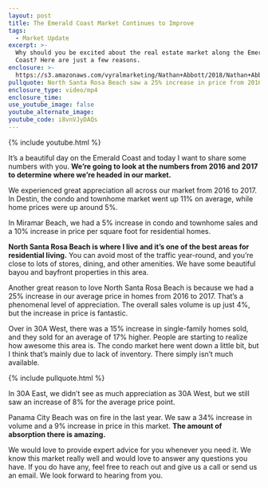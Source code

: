 ```yaml
---
layout: post
title: The Emerald Coast Market Continues to Improve
tags:
  - Market Update
excerpt: >-
  Why should you be excited about the real estate market along the Emerald
  Coast? Here are just a few reasons.
enclosure: >-
  https://s3.amazonaws.com/vyralmarketing/Nathan+Abbott/2018/Nathan+Abbott+Team-+Examining+our+Market%2527s+Growth.mp4
pullquote: North Santa Rosa Beach saw a 25% increase in price from 2016 to 2017.
enclosure_type: video/mp4
enclosure_time:
use_youtube_image: false
youtube_alternate_image:
youtube_code: i8vnVJyDAQs
---
```


{% include youtube.html %}

It’s a beautiful day on the Emerald Coast and today I want to share some numbers with you. **We’re going to look at the numbers from 2016 and 2017 to determine where we’re headed in our market.**

We experienced great appreciation all across our market from 2016 to 2017. In Destin, the condo and townhome market went up 11% on average, while home prices were up around 5%.

In Miramar Beach, we had a 5% increase in condo and townhome sales and a 10% increase in price per square foot for residential homes.

**North Santa Rosa Beach is where I live and it’s one of the best areas for residential living.** You can avoid most of the traffic year-round, and you’re close to lots of stores, dining, and other amenities. We have some beautiful bayou and bayfront properties in this area.

Another great reason to love North Santa Rosa Beach is because we had a 25% increase in our average price in homes from 2016 to 2017. That’s a phenomenal level of appreciation. The overall sales volume is up just 4%, but the increase in price is fantastic.

Over in 30A West, there was a 15% increase in single-family homes sold, and they sold for an average of 17% higher. People are starting to realize how awesome this area is. The condo market here went down a little bit, but I think that’s mainly due to lack of inventory. There simply isn’t much available.

{% include pullquote.html %}

In 30A East, we didn’t see as much appreciation as 30A West, but we still saw an increase of 8% for the average price point.

Panama City Beach was on fire in the last year. We saw a 34% increase in volume and a 9% increase in price in this market. **The amount of absorption there is amazing.**

We would love to provide expert advice for you whenever you need it. We know this market really well and would love to answer any questions you have. If you do have any, feel free to reach out and give us a call or send us an email. We look forward to hearing from you.